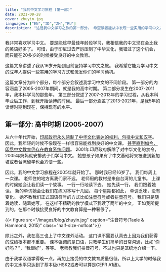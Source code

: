 ```yaml
---
title: "我的中文学习旅程 (第一部)"
date: 2021-09-28
cover: zhuyin.jpg
languages: ["EN","ID","ZH","RU"]
description: "这是我中文学习之旅的第一部分。 希望读者能从中发现一些实用的学习中文方法，而且找到了自己继续前进的力量。"
---
```


我非常喜欢学习中文。 要是能趁早最佳年龄段学习，我相信我的中文现在会比我的英语好多了。 可惜，由于印尼过去严厉压制了中华文化，我错过了这个机会，而只能在20多岁的时候接受良好的中文教育。

这篇文章讲述了我从16岁开始到目前坚持学习中文之旅。 我希望它能为学习中文的成年人提供一些实用的学习方式和激发你们的学习动机。

这篇文章分为四个部分，每个部分会叙述我学习中文的不同阶段。 第一部分的内容涵盖了2005-2007年期间，就是我的高中时期。 第二部分发生在2007-2011年，我本科学习的那些年。 第三部分叙述了2007-2013年的学习过程，从我本科毕业后工作，到我开始读博的时候。 最后一部分涵盖了2013-2021年，是我5年的读博时期到现在，保持现有的水平。

## 第一部分: 高中时期 (2005-2007)
从六十年代开始，[印尼政府永久禁制了中华文化表达的权利，包括中文和汉字](https://en.wikipedia.org/wiki/Legislation_on_Chinese_Indonesians)。 因此，我年轻的时候不像现在一样很容易能找到良好的中文课。 [甚至直到如今，印尼中文教育仍存在教育系统问题](https://www.thejakartapost.com/academia/2021/08/19/indonesia-tries-to-embrace-chinese-language-but-problems-persist.html)。 2001年印尼政府解除了对中华文化的禁令，2005年妈妈就安排孩子们学习中文。 她想孩子如果有了中文基础将来被送到新加坡或者台湾留学也会方便一些。

因此，我的中文学习旅程在2005年就开始了。 那时我已经16岁了。 我们每周上一次课。 老师住的地方离我们家不远。 老师用的教材是来自台湾的儿童书。 上课的时候她会让我们读一个故事。 一行一行地读下去。 她先读一行， 我们跟着她读。 新的单词她会让我们在练习本写十几回。  每个星期都如此， 单调乏味，没有变化。 她不教我们正式国语符号的方式比如[注音符号](https://en.wikipedia.org/wiki/Bopomofo)或者[拼音符号](https://en.wikipedia.org/wiki/Pinyin)。 我们只是随着她读，随着她写。 在这样不精确的教学模式下我读了两年的中文。 正如我所提到的，在那个时候接受良好的中文教育算是一种奢侈了。

{{< figure src="/images/blog/zhuyin.jpg" caption="注音符号(Taele & Hammond, 2015)" class="half-size-nofloat">}} 

除此之外，我在高三也上了中文课外活动。 这门课不需要认真去上因为我们获得的成绩根本都不重要。 课本强调的是口语，只教学生们简单的日常沟通，比如“你好吗？”，“我很好“，等等。 老师教我们拼音符号，不过也只是笼统地介绍一下。

由于我学汉语学得晚一点，再加上接受的中文教育质量很低，所以上大学的时候我的中文水平只达到了基本级(HSK2或者可以算是CEFR A1级)。







 




